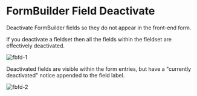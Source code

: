 # FormBuilder Field Deactivate

Deactivate FormBuilder fields so they do not appear in the front-end form.

If you deactivate a fieldset then all the fields within the fieldset are effectively deactivated.

![fbfd-1](https://github.com/user-attachments/assets/d193fab2-17dc-4378-9d84-ff51f0ab4cc4)


Deactivated fields are visible within the form entries, but have a "currently deactivated" notice appended to the field label.

![fbfd-2](https://github.com/user-attachments/assets/11e61215-b761-4c39-84ed-983a329864a3)
